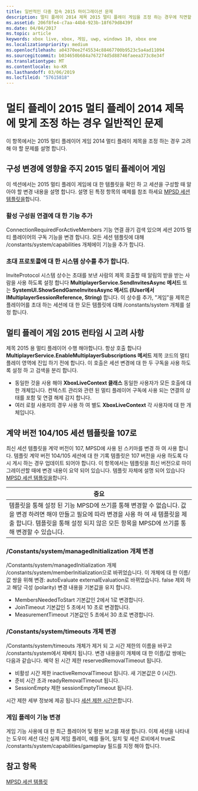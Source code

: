 ```yaml
---
title: 일반적인 다중 접속 2015 마이그레이션 문제
description: 멀티 플레이 2014 제목 2015 멀티 플레이 게임을 조정 하는 경우에 직면할 수도 있습니다는 일반적인 문제에 알아봅니다.
ms.assetid: 206f8fe4-c7aa-44b8-923b-18f679d8439f
ms.date: 04/04/2017
ms.topic: article
keywords: xbox live, xbox, 게임, uwp, windows 10, xbox one
ms.localizationpriority: medium
ms.openlocfilehash: a04370ee2f45534c88467700b9523c5a4ad11094
ms.sourcegitcommit: b034650b684a767274d5d88746faeea373c8e34f
ms.translationtype: MT
ms.contentlocale: ko-KR
ms.lasthandoff: 03/06/2019
ms.locfileid: "57615818"
---
```

# <a name="common-issues-when-adapting-your-multiplayer-2014-title-to-multiplayer-2015"></a>멀티 플레이 2015 멀티 플레이 2014 제목에 맞게 조정 하는 경우 일반적인 문제

이 항목에서는 2015 멀티 플레이어 게임 2014 멀티 플레이 제목을 조정 하는 경우 고려해 야 할 문제를 설명 합니다.


## <a name="configuration-changes-to-make-for-2015-multiplayer"></a>구성 변경에 영향을 주지 2015 멀티 플레이어 게임

이 섹션에서는 2015 멀티 플레이 게임에 대 한 템플릿을 확인 하 고 세션을 구성할 때 알아야 할 변경 내용을 설명 합니다. 설명 된 특정 항목의 예제를 참조 하세요 [MPSD 세션 템플릿을](multiplayer-session-directory.md)합니다.

### <a name="add-a-capability-for-active-member-connection"></a>활성 구성원 연결에 대 한 기능 추가

ConnectionRequiredForActiveMembers 기능 연결 끊기 검색 있으며 세션 2015 멀티 플레이어의 구독 기능을 변경 합니다. 모든 세션 템플릿에 대해 /constants/system/capabilities 개체에이 기능을 추가 합니다.


### <a name="add-a-system-constant-for-invite-protocol"></a>초대 프로토콜에 대 한 시스템 상수를 추가 합니다.

InviteProtocol 시스템 상수는 초대를 보낸 사람의 제목 호출할 때 알림의 받을 받는 사람을 사용 하도록 설정 합니다 **MultiplayerService.SendInvitesAsync 메서드** 또는 **SystemUI.ShowSendGameInvitesAsync 메서드 (IUser에서 IMultiplayerSessionReference, String)** 합니다. 이 상수를 추가, "게임"을 제목은 플레이어를 초대 하는 세션에 대 한 모든 템플릿에 대해 /constants/system 개체를 설정 합니다.


## <a name="runtime-considerations-for-2015-multiplayer"></a>멀티 플레이 게임 2015 런타임 시 고려 사항

제목 2015 용 멀티 플레이어 수행 해야합니다.   항상 호출 합니다 **MultiplayerService.EnableMultiplayerSubscriptions 메서드** 제목 코드의 멀티 플레이 영역에 진입 하기 전에 합니다. 이 호출은 세션 변경에 대 한 두 구독을 사용 하도록 설정 하 고 검색을 분리 합니다.
-   동일한 것을 사용 해야 **XboxLiveContext 클래스** 동일한 사용자가 모든 호출에 대 한 개체입니다. 컨텍스트 관리와 관련 된 멀티 플레이어 구독에 사용 되는 연결의 상태를 포함 및 연결 해제 감지 합니다.
-   여러 로컬 사용자의 경우 사용 하 여 별도 **XboxLiveContext** 각 사용자에 대 한 개체입니다.


## <a name="migrating-a-session-template-from-contract-version-104105-to-107"></a>계약 버전 104/105 세션 템플릿을 107로

최신 세션 템플릿을 계약 버전이 107, MPSD에 사용 된 스키마를 변경 하 여 사용 합니다. 템플릿 계약 버전 104/105 세션에 대 한 기록 템플릿은 107 버전을 사용 하도록 다시 게시 하는 경우 업데이트 되어야 합니다. 이 항목에서는 템플릿을 최신 버전으로 마이그레이션할 때에 변경 내용이 요약 되어 있습니다. 템플릿 자체에 설명 되어 있습니다 [MPSD 세션 템플릿을](multiplayer-session-directory.md)합니다.

| 중요                                                                                                                                                                                                                                                      |
|-----------------------------------------------------------------------------------------------------------------------------------------------------------------------------------------------------------------------------------------------------------------------------|
| 템플릿을 통해 설정 된 기능 MPSD에 쓰기를 통해 변경할 수 없습니다. 값을 변경 하려면 해야 만들고 필요에 따라 변경을 사용 하 여 새 템플릿을 제출 합니다. 템플릿을 통해 설정 되지 않은 모든 항목을 MPSD에 쓰기를 통해 변경할 수 있습니다. |


### <a name="changes-to-the-constantssystemmanagedinitialization-object"></a>/Constants/system/managedInitialization 개체 변경

/Constants/system/managedInitialization 개체 /constants/system/memberInitialization으로 바뀌었습니다. 이 개체에 대 한 이름/값 쌍을 위해 변경: autoEvaluate externalEvaluation로 바뀌었습니다. false 제외 하 고 해당 극성 (polarity) 변경 내용을 기본값을 유지 합니다.
-   MembersNeededToStart 기본값인 2에서 1로 변경합니다.
-   JoinTimeout 기본값인 5 초에서 10 초로 변경합니다.
-   MeasurementTimeout 기본값인 5 초에서 30 초로 변경합니다.


### <a name="changes-to-the-constantssystemtimeouts-object"></a>/Constants/system/timeouts 개체 변경

/Constants/system/timeouts 개체가 제거 되 고 시간 제한의 이름을 바꾸고 /constants/system에서 재배치 됩니다. 변경 내용을이 개체에 대 한 이름/값 쌍에는 다음과 같습니다.   예약 된 시간 제한 reservedRemovalTimeout 됩니다.
-   비활성 시간 제한 inactiveRemovalTimeout 됩니다. 새 기본값은 0 (시간).
-   준비 시간 초과 readyRemovalTimeout 됩니다.
-   SessionEmpty 제한 sessionEmptyTimeout 됩니다.

시간 제한 세부 정보에 제공 됩니다 [세션 제한 시간은](mpsd-session-details.md)합니다.


### <a name="change-to-the-game-play-capability"></a>게임 플레이 기능 변경

게임 기능 사용에 대 한 최근 플레이어 및 평판 보고를 재생 합니다. 이제 세션을 나타내는 도우미 세션 대신 실제 게임 플레이, 예를 들어, 일치 및 세션 로비에서 true로 /constants/system/capabilities/gameplay 필드를 지정 해야 합니다.


## <a name="see-also"></a>참고 항목

[MPSD 세션 템플릿](mpsd-session-details.md)
